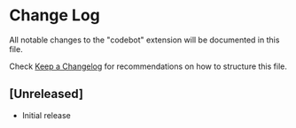# Change Log

All notable changes to the "codebot" extension will be documented in this file.

Check [Keep a Changelog](http://keepachangelog.com/) for recommendations on how to structure this file.

## [Unreleased]

- Initial release
